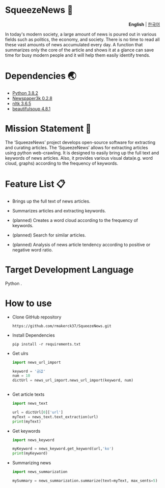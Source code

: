 # SqueezeNews 📖

<p align="right"><b>English</b> |    <a href="https://github.com/rmakerck37/SqueezeNews/blob/M1NSIK-KIM/README_ko.md">한국어</a><p>
In today's modern society, a large amount of news is poured out in various fields such as politics, the economy, and society. There is no time to read all these vast amounts of news accumulated every day.
A function that summarizes only the core of the article and shows it at a glance can save time for busy modern people and it will help them easily identify trends.

# Dependencies 🌏
- [Python 3.8.2](https://www.python.org/downloads/release/python-382/)
- [Newspaper3k 0.2.8](https://github.com/codelucas/newspaper)
- [nltk 3.6.5](https://www.nltk.org/)
- [beautifulsoup 4.8.1](https://beautiful-soup-4.readthedocs.io/en/latest/)

# Mission Statement 📝
The ‘SqueezeNews’ project develops open-source software for extracting and curating articles.
The ‘SqueezeNews’  allows for extracting articles using python web-crawling.
It is designed to easily bring up the full text and keywords of news articles.
Also, it provides various visual data(e.g. word cloud, graphs) according to the frequency of keywords.

# Feature List 📋
  - Brings up the full text of news articles.
  
  - Summarizes articles and extracting keywords.
  
  - (planned) Creates a word cloud according to the frequency of keywords.
  
  - (planned) Search for similar articles.
  
  - (planned) Analysis of news article tendency according to positive or negative word ratio.

# Target Development Language
Python .

# How to use
- Clone GitHub repository
  ```
  https://github.com/rmakerck37/SqueezeNews.git
  ```
  
- Install Dependencies
  ```
  pip install -r requirements.txt
  ```

- Get ulrs
  ```python
  import news_url_import
  
  keyword = '금값'
  num = 10
  dictUrl = news_url_import.news_url_import(keyword, num)
 
  ```
  
- Get article texts
  ```python
  import news_text
  
  url = dictUrl[0]['url']
  myText = news_text.text_extraction(url)
  print(myText)
  ```
- Get keywords
  ```python
  import news_keyword
  
  myKeyword = news_keyword.get_keyword(url,'ko')
  print(myKeyword)
  
  ```
- Summarizing news
  ```python
  import news_summarization
  
  mySummary = news_summarization.summarize(text=myText, max_sents=5)
 
  ```
 
